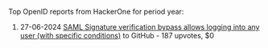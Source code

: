 Top OpenID reports from HackerOne for period year:

1. 27-06-2024 [SAML Signature verification bypass allows logging into any user (with specific conditions)](https://hackerone.com/reports/2579939) to GitHub - 187 upvotes, $0
